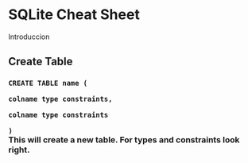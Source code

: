 <h1>SQLite Cheat Sheet</h1>
<p>Introduccion</p>

<h2>Create Table</h2>
<h3>
<code>CREATE TABLE name (<br>
colname type constraints,<br>
colname type constraints<br>
)</code><br>
This will create a new table. For types and constraints look right.  
</h3>  
